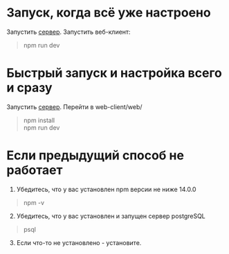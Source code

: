 # Запуск, когда всё уже настроено
Запустить [сервер](https://github.com/me-ma-s/server).
Запустить веб-клиент:
> npm run dev
# Быстрый запуск и настройка всего и сразу
Запустить [сервер](https://github.com/me-ma-s/server).
Перейти в web-client/web/
> npm install  
npm run dev

# Если предыдущий способ не работает
1. Убедитесь, что у вас установлен npm версии не ниже 14.0.0
> npm -v

2. Убедитесь, что у вас установлен и запущен сервер postgreSQL 
> psql
3. Если что-то не установлено - установите.
